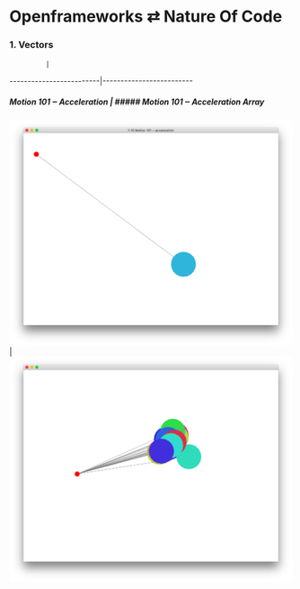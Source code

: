 # Openframeworks ⇄ Nature Of Code

### 1. Vectors


             |  
-------------------------|-------------------------
##### Motion 101 ‒ Acceleration | ##### Motion 101 ‒ Acceleration Array
![Motion 101 ‒ Acceleration](1-Vectors/1-10-motion101-acceleration/screenshot.png) | ![Motion 101 ‒ Acceleration Array](1-Vectors/1-10-motion101-acceleration-array/screenshot.png)
